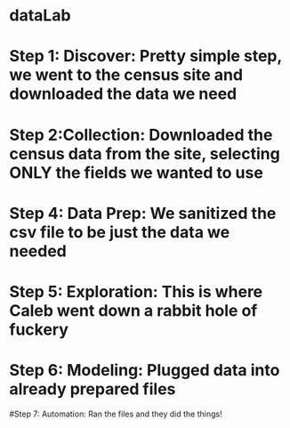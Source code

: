 # dataLab

# Step 1: Discover: Pretty simple step, we went to the census site and downloaded the data we need

# Step 2:Collection: Downloaded the census data from the site, selecting ONLY the fields we wanted to use

# Step 4: Data Prep: We sanitized the csv file to be just the data we needed

# Step 5: Exploration: This is where Caleb went down a rabbit hole of fuckery

# Step 6: Modeling: Plugged data into already prepared files

#Step 7: Automation: Ran the files and they did the things!
